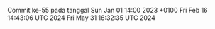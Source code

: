 Commit ke-55 pada tanggal Sun Jan 01 14:00 2023 +0100
Fri Feb 16 14:43:06 UTC 2024
Fri May 31 16:32:35 UTC 2024
